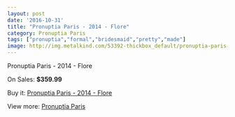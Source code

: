 ```yaml
---
layout: post
date: '2016-10-31'
title: "Pronuptia Paris - 2014 - Flore"
category: Pronuptia Paris
tags: ["pronuptia","formal","bridesmaid","pretty","made"]
image: http://img.metalkind.com/53392-thickbox_default/pronuptia-paris-2014-flore.jpg
---
```

Pronuptia Paris - 2014 - Flore

On Sales: **$359.99**
<a href="https://www.metalkind.com/en/pronuptia-paris/14757-pronuptia-paris-2014-flore.html"><amp-img layout="responsive" width="600" height="600" src="//img.metalkind.com/53392-thickbox_default/pronuptia-paris-2014-flore.jpg" alt="Pronuptia Paris - 2014 - Flore 0" /></a>
<a href="https://www.metalkind.com/en/pronuptia-paris/14757-pronuptia-paris-2014-flore.html"><amp-img layout="responsive" width="600" height="600" src="//img.metalkind.com/53393-thickbox_default/pronuptia-paris-2014-flore.jpg" alt="Pronuptia Paris - 2014 - Flore 1" /></a>
<a href="https://www.metalkind.com/en/pronuptia-paris/14757-pronuptia-paris-2014-flore.html"><amp-img layout="responsive" width="600" height="600" src="//img.metalkind.com/53394-thickbox_default/pronuptia-paris-2014-flore.jpg" alt="Pronuptia Paris - 2014 - Flore 2" /></a>
<a href="https://www.metalkind.com/en/pronuptia-paris/14757-pronuptia-paris-2014-flore.html"><amp-img layout="responsive" width="600" height="600" src="//img.metalkind.com/53395-thickbox_default/pronuptia-paris-2014-flore.jpg" alt="Pronuptia Paris - 2014 - Flore 3" /></a>

Buy it: [Pronuptia Paris - 2014 - Flore](https://www.metalkind.com/en/pronuptia-paris/14757-pronuptia-paris-2014-flore.html "Pronuptia Paris - 2014 - Flore")

View more: [Pronuptia Paris](https://www.metalkind.com/en/104-pronuptia-paris "Pronuptia Paris")